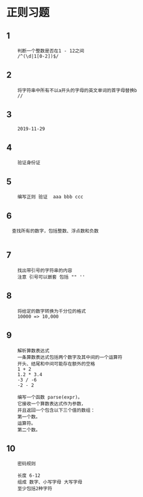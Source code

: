 
# 正则习题

## 1
```
    判断一个整数是否在1 - 12之间
    /^(\d|1[0-2])$/
```
## 2
```
    将字符串中所有不以a开头的字母的英文单词的首字母替换b
    //
```
## 3
```
    2019-11-29

```
## 4
```
    验证身份证
```
## 5
```
    编写正则 验证  aaa bbb ccc

```
## 6
```
  查找所有的数字，包括整数、浮点数和负数
  
```
## 7
```
    找出带引号的字符串的内容
    注意 引号可以嵌套 包括 "" ''

```
## 8
```
    将给定的数字转换为千分位的格式
    10000 => 10,000
```
## 9
```
    解析算数表达式
    一条算数表达式包括两个数字及其中间的一个运算符
    开头、结尾和中间可能存在额外的空格
    1 + 2
    1.2 * 3.4
    -3 / -6
    -2 - 2

    编写一个函数 parse(expr)。
    它接收一个算数表达式作为参数，
    并且返回一个包含以下三个值的数组：
    第一个数。
    运算符。
    第二个数。
```
## 10
``` 
    密码规则

    长度 6-12
    组成 数字、小写字母 大写字母
    至少包括2种字符

```